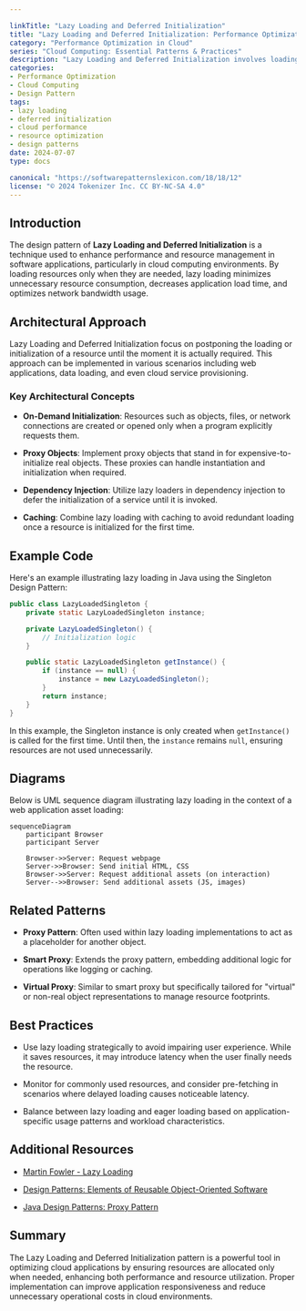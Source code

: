 ```yaml
---

linkTitle: "Lazy Loading and Deferred Initialization"
title: "Lazy Loading and Deferred Initialization: Performance Optimization in Cloud"
category: "Performance Optimization in Cloud"
series: "Cloud Computing: Essential Patterns & Practices"
description: "Lazy Loading and Deferred Initialization involves loading resources only when they are needed, optimizing resource usage and performance in cloud computing environments."
categories:
- Performance Optimization
- Cloud Computing
- Design Pattern
tags:
- lazy loading
- deferred initialization
- cloud performance
- resource optimization
- design patterns
date: 2024-07-07
type: docs

canonical: "https://softwarepatternslexicon.com/18/18/12"
license: "© 2024 Tokenizer Inc. CC BY-NC-SA 4.0"
---
```


## Introduction

The design pattern of **Lazy Loading and Deferred Initialization** is a technique used to enhance performance and resource management in software applications, particularly in cloud computing environments. By loading resources only when they are needed, lazy loading minimizes unnecessary resource consumption, decreases application load time, and optimizes network bandwidth usage.

## Architectural Approach

Lazy Loading and Deferred Initialization focus on postponing the loading or initialization of a resource until the moment it is actually required. This approach can be implemented in various scenarios including web applications, data loading, and even cloud service provisioning.

### Key Architectural Concepts

- **On-Demand Initialization**: Resources such as objects, files, or network connections are created or opened only when a program explicitly requests them.

- **Proxy Objects**: Implement proxy objects that stand in for expensive-to-initialize real objects. These proxies can handle instantiation and initialization when required.

- **Dependency Injection**: Utilize lazy loaders in dependency injection to defer the initialization of a service until it is invoked.

- **Caching**: Combine lazy loading with caching to avoid redundant loading once a resource is initialized for the first time.

## Example Code

Here's an example illustrating lazy loading in Java using the Singleton Design Pattern:

```java
public class LazyLoadedSingleton {
    private static LazyLoadedSingleton instance;

    private LazyLoadedSingleton() {
        // Initialization logic
    }

    public static LazyLoadedSingleton getInstance() {
        if (instance == null) {
            instance = new LazyLoadedSingleton();
        }
        return instance;
    }
}
```

In this example, the Singleton instance is only created when `getInstance()` is called for the first time. Until then, the `instance` remains `null`, ensuring resources are not used unnecessarily.

## Diagrams

Below is UML sequence diagram illustrating lazy loading in the context of a web application asset loading:

```mermaid
sequenceDiagram
    participant Browser
    participant Server

    Browser->>Server: Request webpage
    Server->>Browser: Send initial HTML, CSS
    Browser->>Server: Request additional assets (on interaction)
    Server-->>Browser: Send additional assets (JS, images)
```

## Related Patterns

- **Proxy Pattern**: Often used within lazy loading implementations to act as a placeholder for another object.
  
- **Smart Proxy**: Extends the proxy pattern, embedding additional logic for operations like logging or caching.

- **Virtual Proxy**: Similar to smart proxy but specifically tailored for "virtual" or non-real object representations to manage resource footprints.

## Best Practices

- Use lazy loading strategically to avoid impairing user experience. While it saves resources, it may introduce latency when the user finally needs the resource.
  
- Monitor for commonly used resources, and consider pre-fetching in scenarios where delayed loading causes noticeable latency.

- Balance between lazy loading and eager loading based on application-specific usage patterns and workload characteristics.

## Additional Resources

- [Martin Fowler - Lazy Loading](https://martinfowler.com/eaaCatalog/lazyLoad.html)
  
- [Design Patterns: Elements of Reusable Object-Oriented Software](https://en.wikipedia.org/wiki/Design_Patterns)

- [Java Design Patterns: Proxy Pattern](https://www.journaldev.com/1572/proxy-design-pattern)

## Summary

The Lazy Loading and Deferred Initialization pattern is a powerful tool in optimizing cloud applications by ensuring resources are allocated only when needed, enhancing both performance and resource utilization. Proper implementation can improve application responsiveness and reduce unnecessary operational costs in cloud environments.
